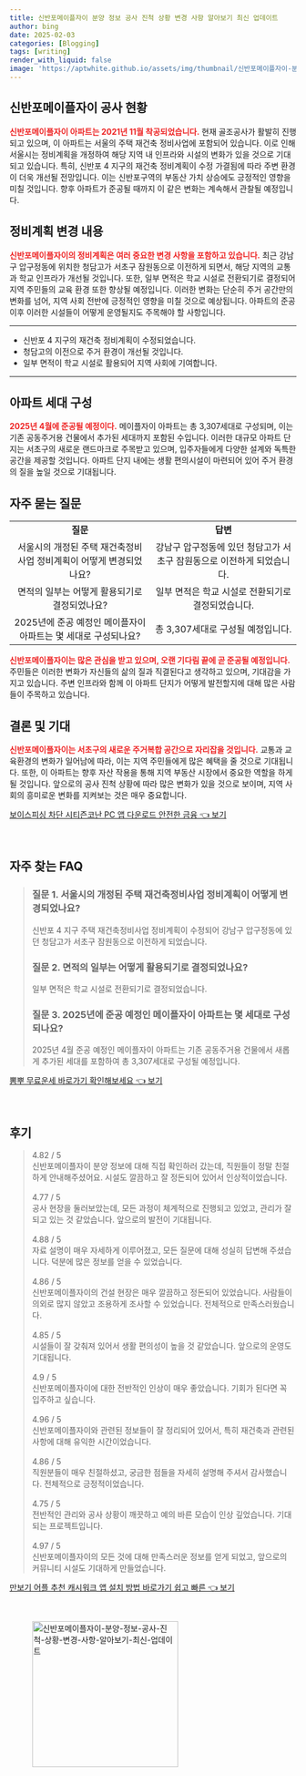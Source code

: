 ```yaml
---
title: 신반포메이플자이 분양 정보 공사 진척 상황 변경 사항 알아보기 최신 업데이트
author: bing
date: 2025-02-03
categories: [Blogging]
tags: [writing]
render_with_liquid: false
image: 'https://aptwhite.github.io/assets/img/thumbnail/신반포메이플자이-분양-정보-공사-진척-상황-변경-사항-알아보기-최신-업데이트.webp'
---
```



<h2 id='신반포메이플자이_공사_현황'>신반포메이플자이 공사 현황</h2>

<p><b><span style="color: #ee2323;">신반포메이플자이 아파트는 2021년 11월 착공되었습니다.</span></b> 현재 골조공사가 활발히 진행되고 있으며, 이 아파트는 서울의 주택 재건축 정비사업에 포함되어 있습니다. 이로 인해 서울시는 정비계획을 개정하여 해당 지역 내 인프라와 시설의 변화가 있을 것으로 기대되고 있습니다. 특히, 신반포 4 지구의 재건축 정비계획이 수정 가결됨에 따라 주변 환경이 더욱 개선될 전망입니다. 이는 신반포구역의 부동산 가치 상승에도 긍정적인 영향을 미칠 것입니다. 향후 아파트가 준공될 때까지 이 같은 변화는 계속해서 관찰될 예정입니다.</p>

<h2 id='정비계획_변경_내용'>정비계획 변경 내용</h2>

<p><b><span style="color: #ee2323;">신반포메이플자이의 정비계획은 여러 중요한 변경 사항을 포함하고 있습니다.</span></b> 최근 강남구 압구정동에 위치한 청담고가 서초구 잠원동으로 이전하게 되면서, 해당 지역의 교통과 학교 인프라가 개선될 것입니다. 또한, 일부 면적은 학교 시설로 전환되기로 결정되어 지역 주민들의 교육 환경 또한 향상될 예정입니다. 이러한 변화는 단순히 주거 공간만의 변화를 넘어, 지역 사회 전반에 긍정적인 영향을 미칠 것으로 예상됩니다. 아파트의 준공 이후 이러한 시설들이 어떻게 운영될지도 주목해야 할 사항입니다.</p>

<hr />

<ul>
    <li>신반포 4 지구의 재건축 정비계획이 수정되었습니다.</li>
    <li>청담고의 이전으로 주거 환경이 개선될 것입니다.</li>
    <li>일부 면적이 학교 시설로 활용되어 지역 사회에 기여합니다.</li>
</ul>

<hr />

<h2 id='아파트_세대_구성'>아파트 세대 구성</h2>

<p><b><span style="color: #ee2323;">2025년 4월에 준공될 예정이다.</span></b> 메이플자이 아파트는 총 3,307세대로 구성되며, 이는 기존 공동주거용 건물에서 추가된 세대까지 포함된 수입니다. 이러한 대규모 아파트 단지는 서초구의 새로운 랜드마크로 주목받고 있으며, 입주자들에게 다양한 설계와 독특한 공간을 제공할 것입니다. 아파트 단지 내에는 생활 편의시설이 마련되어 있어 주거 환경의 질을 높일 것으로 기대됩니다.</p>

<h2 id='자주_묻는_질문'>자주 묻는 질문</h2>

<table>
    <tr>
        <td style="text-align: center; height: 17px;"><b>질문</b></td>
        <td style="text-align: center; height: 17px;"><b>답변</b></td>
    </tr>
    <tr>
        <td style="text-align: center; height: 17px;">서울시의 개정된 주택 재건축정비사업 정비계획이 어떻게 변경되었나요?</td>
        <td style="text-align: center; height: 17px;">강남구 압구정동에 있던 청담고가 서초구 잠원동으로 이전하게 되었습니다.</td>
    </tr>
    <tr>
        <td style="text-align: center; height: 17px;">면적의 일부는 어떻게 활용되기로 결정되었나요?</td>
        <td style="text-align: center; height: 17px;">일부 면적은 학교 시설로 전환되기로 결정되었습니다.</td>
    </tr>
    <tr>
        <td style="text-align: center; height: 17px;">2025년에 준공 예정인 메이플자이 아파트는 몇 세대로 구성되나요?</td>
        <td style="text-align: center; height: 17px;">총 3,307세대로 구성될 예정입니다.</td>
    </tr>
</table>

<p><b><span style="color: #ee2323;">신반포메이플자이는 많은 관심을 받고 있으며, 오랜 기다림 끝에 곧 준공될 예정입니다.</span></b> 주민들은 이러한 변화가 자신들의 삶의 질과 직결된다고 생각하고 있으며, 기대감을 가지고 있습니다. 주변 인프라와 함께 이 아파트 단지가 어떻게 발전할지에 대해 많은 사람들이 주목하고 있습니다.</p>

<h2 id='결론_및_기대'>결론 및 기대</h2>

<p><b><span style="color: #ee2323;">신반포메이플자이는 서초구의 새로운 주거복합 공간으로 자리잡을 것입니다.</span></b> 교통과 교육환경의 변화가 일어남에 따라, 이는 지역 주민들에게 많은 혜택을 줄 것으로 기대됩니다. 또한, 이 아파트는 향후 자산 작용을 통해 지역 부동산 시장에서 중요한 역할을 하게 될 것입니다. 앞으로의 공사 진척 상황에 따라 많은 변화가 있을 것으로 보이며, 지역 사회의 흥미로운 변화를 지켜보는 것은 매우 중요합니다.</p>


<p><a class="click-button" title="보이스피싱 차단 시티즌코난 PC 앱 다운로드 안전한 금융" href="https://aptwhite.github.io/posts/%EB%B3%B4%EC%9D%B4%EC%8A%A4%ED%94%BC%EC%8B%B1-%EC%B0%A8%EB%8B%A8-%EC%8B%9C%ED%8B%B0%EC%A6%8C%EC%BD%94%EB%82%9C-PC-%EC%95%B1-%EB%8B%A4%EC%9A%B4%EB%A1%9C%EB%93%9C-%EC%95%88%EC%A0%84%ED%95%9C-%EA%B8%88%EC%9C%B5/" rel="dofollow">보이스피싱 차단 시티즌코난 PC 앱 다운로드 안전한 금융 👈 보기</a></p><br>
<h2 id='자주_찾는_FAQ'>자주 찾는 FAQ</h2>
<div itemscope="" itemtype="https://schema.org/FAQPage"> 
<blockquote> 
<div itemscope="" itemprop="mainEntity" itemtype="https://schema.org/Question"> 
<h3 itemprop="name">질문 1. 서울시의 개정된 주택 재건축정비사업 정비계획이 어떻게 변경되었나요?</h3> 
<div itemscope="" itemprop="acceptedAnswer" itemtype="https://schema.org/Answer"> 
<span itemprop="text"> 
<p>신반포 4 지구 주택 재건축정비사업 정비계획이 수정되어 강남구 압구정동에 있던 청담고가 서초구 잠원동으로 이전하게 되었습니다.</p> 
</span> 
</div> 
</div> 

<div itemscope="" itemprop="mainEntity" itemtype="https://schema.org/Question"> 
<h3 itemprop="name">질문 2. 면적의 일부는 어떻게 활용되기로 결정되었나요?</h3> 
<div itemscope="" itemprop="acceptedAnswer" itemtype="https://schema.org/Answer"> 
<span itemprop="text"> 
<p>일부 면적은 학교 시설로 전환되기로 결정되었습니다.</p> 
</span> 
</div> 
</div> 

<div itemscope="" itemprop="mainEntity" itemtype="https://schema.org/Question"> 
<h3 itemprop="name">질문 3. 2025년에 준공 예정인 메이플자이 아파트는 몇 세대로 구성되나요?</h3> 
<div itemscope="" itemprop="acceptedAnswer" itemtype="https://schema.org/Answer"> 
<span itemprop="text"> 
<p>2025년 4월 준공 예정인 메이플자이 아파트는 기존 공동주거용 건물에서 새롭게 추가된 세대를 포함하여 총 3,307세대로 구성될 예정입니다.</p> 
</span> 
</div> 
</div> 
</blockquote> 
</div>
<p><a class="click-button" title="뽐뿌 무료운세 바로가기 확인해보세요" href="https://aptwhite.github.io/posts/%EB%BD%90%EB%BF%8C-%EB%AC%B4%EB%A3%8C%EC%9A%B4%EC%84%B8-%EB%B0%94%EB%A1%9C%EA%B0%80%EA%B8%B0-%ED%99%95%EC%9D%B8%ED%95%B4%EB%B3%B4%EC%84%B8%EC%9A%94/" rel="dofollow">뽐뿌 무료운세 바로가기 확인해보세요 👈 보기</a></p><br>
<h2 id='후기'>후기</h2>
<div itemscope itemtype="https://schema.org/Product">
  <blockquote>
  <div itemprop="review" itemscope itemtype="https://schema.org/Review">
      <div itemprop="reviewRating" itemscope itemtype="https://schema.org/Rating"> <span itemprop="ratingValue">4.82</span> / <span itemprop="bestRating">5</span> </div>
      <span itemprop="reviewBody">신반포메이플자이 분양 정보에 대해 직접 확인하러 갔는데, 직원들이 정말 친절하게 안내해주셨어요. 시설도 깔끔하고 잘 정돈되어 있어서 인상적이었습니다.</span>
  </div>
  <br>
  <div itemprop="review" itemscope itemtype="https://schema.org/Review">
      <div itemprop="reviewRating" itemscope itemtype="https://schema.org/Rating"> <span itemprop="ratingValue">4.77</span> / <span itemprop="bestRating">5</span> </div>
      <span itemprop="reviewBody">공사 현장을 둘러보았는데, 모든 과정이 체계적으로 진행되고 있었고, 관리가 잘 되고 있는 것 같았습니다. 앞으로의 발전이 기대됩니다.</span>
  </div>
  <br>
  <div itemprop="review" itemscope itemtype="https://schema.org/Review">
      <div itemprop="reviewRating" itemscope itemtype="https://schema.org/Rating"> <span itemprop="ratingValue">4.88</span> / <span itemprop="bestRating">5</span> </div>
      <span itemprop="reviewBody">자료 설명이 매우 자세하게 이루어졌고, 모든 질문에 대해 성실히 답변해 주셨습니다. 덕분에 많은 정보를 얻을 수 있었습니다.</span>
  </div>
  <br>
  <div itemprop="review" itemscope itemtype="https://schema.org/Review">
      <div itemprop="reviewRating" itemscope itemtype="https://schema.org/Rating"> <span itemprop="ratingValue">4.86</span> / <span itemprop="bestRating">5</span> </div>
      <span itemprop="reviewBody">신반포메이플자이의 건설 현장은 매우 깔끔하고 정돈되어 있었습니다. 사람들이 의외로 많지 않았고 조용하게 조사할 수 있었습니다. 전체적으로 만족스러웠습니다.</span>
  </div>
  <br>
  <div itemprop="review" itemscope itemtype="https://schema.org/Review">
      <div itemprop="reviewRating" itemscope itemtype="https://schema.org/Rating"> <span itemprop="ratingValue">4.85</span> / <span itemprop="bestRating">5</span> </div>
      <span itemprop="reviewBody">시설들이 잘 갖춰져 있어서 생활 편의성이 높을 것 같았습니다. 앞으로의 운영도 기대됩니다.</span>
  </div>
  <br>
  <div itemprop="review" itemscope itemtype="https://schema.org/Review">
      <div itemprop="reviewRating" itemscope itemtype="https://schema.org/Rating"> <span itemprop="ratingValue">4.9</span> / <span itemprop="bestRating">5</span> </div>
      <span itemprop="reviewBody">신반포메이플자이에 대한 전반적인 인상이 매우 좋았습니다. 기회가 된다면 꼭 입주하고 싶습니다.</span>
  </div>
  <br>
  <div itemprop="review" itemscope itemtype="https://schema.org/Review">
      <div itemprop="reviewRating" itemscope itemtype="https://schema.org/Rating"> <span itemprop="ratingValue">4.96</span> / <span itemprop="bestRating">5</span> </div>
      <span itemprop="reviewBody">신반포메이플자이와 관련된 정보들이 잘 정리되어 있어서, 특히 재건축과 관련된 사항에 대해 유익한 시간이었습니다.</span>
  </div>
  <br>
  <div itemprop="review" itemscope itemtype="https://schema.org/Review">
      <div itemprop="reviewRating" itemscope itemtype="https://schema.org/Rating"> <span itemprop="ratingValue">4.86</span> / <span itemprop="bestRating">5</span> </div>
      <span itemprop="reviewBody">직원분들이 매우 친절하셨고, 궁금한 점들을 자세히 설명해 주셔서 감사했습니다. 전체적으로 긍정적이었습니다.</span>
  </div>
  <br>
  <div itemprop="review" itemscope itemtype="https://schema.org/Review">
      <div itemprop="reviewRating" itemscope itemtype="https://schema.org/Rating"> <span itemprop="ratingValue">4.75</span> / <span itemprop="bestRating">5</span> </div>
      <span itemprop="reviewBody">전반적인 관리와 공사 상황이 깨끗하고 예의 바른 모습이 인상 깊었습니다. 기대되는 프로젝트입니다.</span>
  </div>
  <br>
  <div itemprop="review" itemscope itemtype="https://schema.org/Review">
      <div itemprop="reviewRating" itemscope itemtype="https://schema.org/Rating"> <span itemprop="ratingValue">4.97</span> / <span itemprop="bestRating">5</span> </div>
      <span itemprop="reviewBody">신반포메이플자이의 모든 것에 대해 만족스러운 정보를 얻게 되었고, 앞으로의 커뮤니티 시설도 기대하게 만들었습니다.</span>
  </div>
  </blockquote>
</div>
<p><a class="click-button" title="만보기 어플 추천 캐시워크 앱 설치 방법 바로가기 쉽고 빠른" href="https://aptwhite.github.io/posts/%EB%A7%8C%EB%B3%B4%EA%B8%B0-%EC%96%B4%ED%94%8C-%EC%B6%94%EC%B2%9C-%EC%BA%90%EC%8B%9C%EC%9B%8C%ED%81%AC-%EC%95%B1-%EC%84%A4%EC%B9%98-%EB%B0%A9%EB%B2%95-%EB%B0%94%EB%A1%9C%EA%B0%80%EA%B8%B0-%EC%89%BD%EA%B3%A0-%EB%B9%A0%EB%A5%B8/" rel="dofollow">만보기 어플 추천 캐시워크 앱 설치 방법 바로가기 쉽고 빠른 👈 보기</a></p><br>
<figure class="image"><img src="https://aptwhite.github.io/assets/img/thumbnail/신반포메이플자이-분양-정보-공사-진척-상황-변경-사항-알아보기-최신-업데이트.webp" alt="신반포메이플자이-분양-정보-공사-진척-상황-변경-사항-알아보기-최신-업데이트" width="256" height="256"></figure>